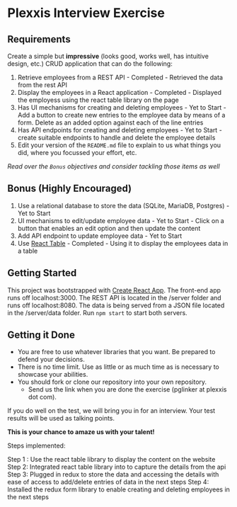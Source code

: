 # Plexxis Interview Exercise
## Requirements
Create a simple but __impressive__ (looks good, works well, has intuitive design, etc.) CRUD application that can do the following:

1) Retrieve employees from a REST API  - Completed - Retrieved the data from the rest API
2) Display the employees in a React application  - Completed -  Displayed the employess using the react table library on the page
3) Has UI mechanisms for creating and deleting employees - Yet to Start - Add a button to create new entries to the employee data by means of a form. Delete as an added option against each of the line entries
4) Has API endpoints for creating and deleting employees - Yet to Start - create suitable endpoints to handle and delete the employee details
5) Edit your version of the `README.md` file to explain to us what things you did, where you focussed your effort, etc.

*Read over the `Bonus` objectives and consider tackling those items as well*

## Bonus (Highly Encouraged)

1) Use a relational database to store the data (SQLite, MariaDB, Postgres) - Yet to Start 
2) UI mechanisms to edit/update employee data - Yet to Start  - Click on a button that enables an edit option and then update the content
3) Add API endpoint to update employee data   - Yet to Start
4) Use [React Table](https://react-table.js.org) - Completed  - Using it to display the employees data in a table

## Getting Started
This project was bootstrapped with [Create React App](https://github.com/facebookincubator/create-react-app). The front-end app runs off localhost:3000. The REST API is located in the /server folder and runs off localhost:8080. The data is being served from a JSON file located in the /server/data folder. Run `npm start` to start both servers.

## Getting it Done
* You are free to use whatever libraries that you want. Be prepared to defend your decisions.
* There is no time limit. Use as little or as much time as is necessary to showcase your abilities.
* You should fork or clone our repository into your own repository.
  * Send us the link when you are done the exercise (pglinker at plexxis dot com).

If you do well on the test, we will bring you in for an interview. Your test results will be used as talking points.  

 __This is your chance to amaze us with your talent!__

Steps implemented:
 
Step 1 : Use the react table library to display the content on the website
Step 2: Integrated react table library into to capture the details from the api
Step 3: Plugged in redux to store the data and accessing the details with ease of access to add/delete entries of data in the next steps
Step 4: Installed the redux form library to enable creating and deleting employees in the next steps